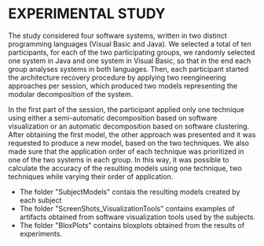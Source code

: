 # EXPERIMENTAL STUDY


The study considered four software systems, written in two distinct programming languages (Visual Basic and Java). We selected a total of ten participants, for each of the two participating groups, we randomly selected one system in Java and one system in Visual Basic, so that in the end each group analyses systems in both languages. Then, each participant started the architecture recovery procedure by applying two reengineering approaches per session, which produced two models representing the modular decomposition of the system.



In the first part of the session, the participant applied only one technique using either a semi-automatic decomposition based on software visualization or an automatic decomposition based on software clustering.   After obtaining the first model, the other approach was presented and it was requested to produce a new model, based on the two techniques.  We also made sure that the application order of each technique was prioritized in one of the two systems in each group.  In this way, it was possible to calculate the accuracy of the resulting models using one technique, two techniques while varying their order of application.
 

  - The folder "SubjectModels" contais the resulting models created by each subject
  - The folder "ScreenShots_VisualizationTools" contains examples of artifacts obtained from software visualization tools used by the subjects.
  - The folder "BloxPlots" contains bloxplots obtained from the results of experiments.
  
